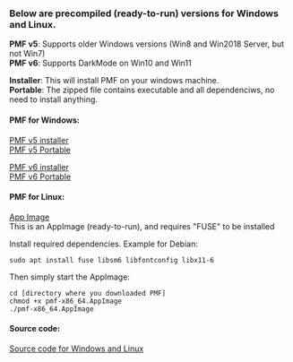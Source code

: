 
### Below are precompiled (ready-to-run) versions for Windows and Linux.


**PMF v5**: Supports older Windows versions (Win8 and Win2018 Server, but not Win7)\
**PMF v6**: Supports DarkMode on Win10 and Win11

**Installer**: This will install PMF on your windows machine.\
**Portable**: The zipped file contains executable and all dependenciws, no need to install anything.

#### PMF for Windows:
[PMF v5 installer](https://github.com/pmf318/PoorMansFlight_v6/raw/refs/heads/main/bin/pmf5setup_64bit.exe)\
[PMF v5 Portable ](https://github.com/pmf318/PoorMansFlight_v6/raw/refs/heads/main/bin/pmf5_portable.zip) 

[PMF v6 installer](https://github.com/pmf318/PoorMansFlight_v5/raw/refs/heads/main/bin/pmf6setup_64bit.exe)\
[PMF v6 Portable](https://github.com/pmf318/PoorMansFlight_v6/raw/refs/heads/main/bin/pmf6_portable.zip) 

#### PMF for Linux:
[App Image](https://github.com/pmf318/PoorMansFlight_v6/raw/refs/heads/main/bin/pmf-x86_64.AppImage)\
This is an AppImage (ready-to-run), and requires "FUSE" to be installed

Install required dependencies. Example for Debian:

    sudo apt install fuse libsm6 libfontconfig libx11-6

Then simply start the AppImage:

    cd [directory where you downloaded PMF]
    chmod +x pmf-x86_64.AppImage
    ./pmf-x86_64.AppImage

#### Source code:
[Source code for Windows and Linux](https://github.com/pmf318/PoorMansFlight_v6/raw/refs/heads/main/bin/pmf.tar.gz)
